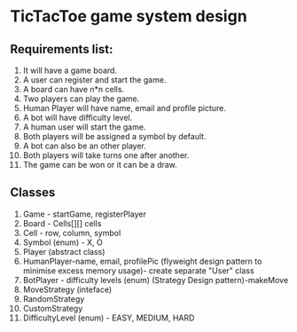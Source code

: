
# TicTacToe game system design

## Requirements list:

1. It will have a game board.
2. A user can register and start the game.
3. A board can have n*n cells.
4. Two players can play the game.
5. Human Player will have name, email and profile picture.
6. A bot will have difficulty level.
7. A human user will start the game.
8. Both players will be assigned a symbol by default.
9. A bot can also be an other player.
10. Both players will take turns one after another.
11. The game can be won or it can be a draw.

## Classes
1. Game - startGame, registerPlayer
2. Board - Cells[][] cells
3. Cell - row, column, symbol
4. Symbol (enum) - X, O
5. Player (abstract class)
6. HumanPlayer-name, email, profilePic 
    (flyweight design pattern to minimise excess memory usage)- create separate "User" class
7. BotPlayer - difficulty levels (enum)
    (Strategy Design pattern)-makeMove
8. MoveStrategy (inteface)
9. RandomStrategy
10. CustomStrategy    
11. DifficultyLevel (enum) - EASY, MEDIUM, HARD
  
